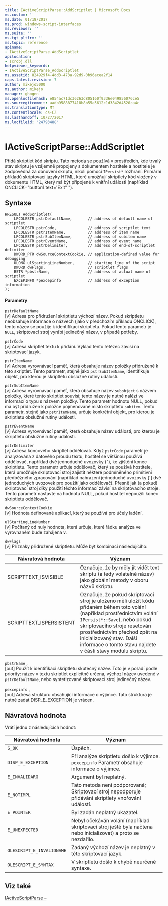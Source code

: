 ```yaml
---
title: IActiveScriptParse::AddScriptlet | Microsoft Docs
ms.custom: ''
ms.date: 01/18/2017
ms.prod: windows-script-interfaces
ms.reviewer: ''
ms.suite: ''
ms.tgt_pltfrm: ''
ms.topic: reference
apiname:
- IActiveScriptParse.AddScriptlet
apilocation:
- scrobj.dll
helpviewer_keywords:
- IActiveScriptParse_AddScriptlet
ms.assetid: 824929f4-4dd3-473a-92d9-0b96acea2f14
caps.latest.revision: 7
author: mikejo5000
ms.author: mikejo
manager: ghogen
ms.openlocfilehash: e854ac71dc36263d805160f9336e049856076ce5
ms.sourcegitcommit: aadb9588877418b8b55a5612c1d3842d4520ca4c
ms.translationtype: MT
ms.contentlocale: cs-CZ
ms.lasthandoff: 10/27/2017
ms.locfileid: "24793488"
---
```

# <a name="iactivescriptparseaddscriptlet"></a>IActiveScriptParse::AddScriptlet
Přidá skriptlet kód skriptu. Tato metoda se používá v prostředích, kde trvalý stav skriptu je vzájemně propojeny s dokumentem hostitele a hostitele je zodpovědná za obnovení skriptu, nikoli pomocí `IPersist*` rozhraní. Primární příkladů skriptovací jazyky HTML, které umožňují skriptlety kód vložený v dokumentu HTML, který má být připojené k vnitřní události (například ONCLICK="button1.text='Exit" ").  
  
## <a name="syntax"></a>Syntaxe  
  
```  
HRESULT AddScriptlet(  
    LPCOLESTR pstrDefaultName,       // address of default name of scriptlet  
    LPCOLESTR pstrCode,              // address of scriptlet text  
    LPCOLESTR pstrItemName,          // address of item name  
    LPCOLESTR pstrSubItemName,       // address of subitem name  
    LPCOLESTR pstrEventName,         // address of event name  
    LPCOLESTR pstrDelimiter,         // address of end-of-scriptlet delimiter  
    DWORD_PTR dwSourceContextCookie, // application-defined value for debugging  
    ULONG ulStartingLineNumber,      // starting line of the script  
    DWORD dwFlags,                   // scriptlet flags  
    BSTR *pbstrName,                 // address of actual name of scriptlet  
    EXCEPINFO *pexcepinfo            // address of exception information  
);  
```  
  
#### <a name="parameters"></a>Parametry  
 `pstrDefaultName`  
 [v] Adresa pro přidružení skriptletu výchozí název. Pokud skriptletu neobsahuje informace o názvech (jako v předchozím příkladu ONCLICK), tento název se použije k identifikaci skriptletu. Pokud tento parametr je `NULL`, skriptovací stroj vyrábí jedinečný název, v případě potřeby.  
  
 `pstrCode`  
 [v] Adresa skriptlet textu k přidání. Výklad tento řetězec závisí na skriptovací jazyk.  
  
 `pstrItemName`  
 [v] Adresa vyrovnávací paměť, která obsahuje název položky přidružené k této skriptlet. Tento parametr, stejně jako `pstrSubItemName`, identifikuje objekt, pro kterou je skriptletu obslužné rutiny události.  
  
 `pstrSubItemName`  
 [v] Adresa vyrovnávací paměť, která obsahuje název `subobject` s názvem položky, které tento skriptlet souvisí; tento název je nutné nalézt ve informací o typu s názvem položky. Tento parametr hodnotu NULL, pokud má být přidružen k položce pojmenované místo skriptletu `subitem`. Tento parametr, stejně jako `pstrItemName`, určuje konkrétní objekt, pro kterou je skriptletu obslužné rutiny události.  
  
 `pstrEventName`  
 [v] Adresa vyrovnávací paměť, která obsahuje název události, pro kterou je skriptletu obslužné rutiny události.  
  
 `pstrDelimiter`  
 [v] Adresa koncového skriptlet oddělovač. Když `pstrCode` parametr je analyzována z datového proudu textu, hostitel se většinou používá oddělovač, například dvě jednoduché uvozovky ("), ke zjištění konec skriptletu. Tento parametr určuje oddělovač, který se používá hostitele, která umožňuje skriptovací stroj zajistit některé podmíněného primitivní předběžného zpracování (například nahrazení jednoduché uvozovky ['] dvě jednoduchých uvozovek pro použití jako oddělovač). Přesně jak (a pokud) skriptovací stroj díky použití těchto informací závisí na skriptovacího stroje. Tento parametr nastavte na hodnotu NULL, pokud hostitel nepoužili konec skriptletu oddělovač.  
  
 `dwSourceContextCookie`  
 [v] Hodnota definované aplikací, který se používá pro účely ladění.  
  
 `ulStartingLineNumber`  
 [v] Počítaný od nuly hodnota, která určuje, které řádku analýza ve vyrovnaném bude zahájena v.  
  
 `dwFlags`  
 [v] Příznaky přidružené skriptletu. Může být kombinací následujícího:  
  
|Návratová hodnota|Význam|  
|------------------|-------------|  
|SCRIPTTEXT_ISVISIBLE|Označuje, že by měly jít vidět text skriptu (a tedy volatelné název) jako globální metody v oboru názvů skriptu.|  
|SCRIPTTEXT_ISPERSISTENT|Označuje, že pokud skriptovací stroj je uloženo měli uložit kódu přidaném během toto volání (například prostřednictvím volání `IPersist*::Save`), nebo pokud skriptovacího stroje resetován prostřednictvím přechod zpět na inicializovaný stav. Další informace o tomto stavu najdete v části stavy modulu skriptu.|  
  
 `pbstrName` ,  
 [out] Použít k identifikaci skriptletu skutečný název. Toto je v pořadí podle priority: název v textu skriptlet explicitně určena, výchozí název uvedené v `pstrDefaultName`, nebo syntetizované skriptovací stroj jedinečný název.  
  
 `pexcepinfo` ,  
 [out] Adresa strukturu obsahující informace o výjimce. Tato struktura je nutné zadat DISP_E_EXCEPTION je vrácen.  
  
## <a name="return-value"></a>Návratová hodnota  
 Vrátí jednu z následujících hodnot:  
  
|Návratová hodnota|Význam|  
|------------------|-------------|  
|`S_OK`|Úspěch.|  
|`DISP_E_EXCEPTION`|Při analýze skriptletu došlo k výjimce. `pexcepinfo` Parametr obsahuje informace o výjimce.|  
|`E_INVALIDARG`|Argument byl neplatný.|  
|`E_NOTIMPL`|Tato metoda není podporovaná; Skriptovací stroj nepodporuje přidávání skriptlety vnořování událostí.|  
|`E_POINTER`|Byl zadán neplatný ukazatel.|  
|`E_UNEXPECTED`|Nebyl očekáván volání (například skriptovací stroj ještě byla načtena nebo inicializovat) a proto se nezdařilo.|  
|`OLESCRIPT_E_INVALIDNAME`|Zadaný výchozí název je neplatný v této skriptovací jazyk.|  
|`OLESCRIPT_E_SYNTAX`|V skriptletu došlo k chybě neurčené syntaxe.|  
  
## <a name="see-also"></a>Viz také  
 [IActiveScriptParse –](../../winscript/reference/iactivescriptparse.md)